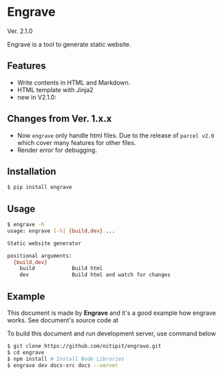 <h1>Engrave</h1> <el-badge>Ver. 2.1.0</el-badge>

Engrave is a tool to generate static website.

## Features
- Write contents in HTML and Markdown.
- HTML template with Jinja2
- new in V2.1.0: 

## Changes from Ver. 1.x.x
- Now `engrave` only handle html files. Due to the release of
  `parcel v2.0` which cover many features for other files.
- Render error for debugging.

## Installation
```bash
$ pip install engrave
```

## Usage
```bash
$ engrave -h
usage: engrave [-h] {build,dev} ...

Static website generator

positional arguments:
  {build,dev}
    build            Build html
    dev              Build html and watch for changes
```

## Example
This document is made by **Engrave** and it's a good example how engrave works.
See document's source code at
[](https://github.com/nitipit/engrave/tree/main/docs-src)

To build this document and run development server, use command below

```bash
$ git clone https://github.com/nitipit/engrave.git
$ cd engrave
$ npm install # Install Node Libraries
$ engrave dev docs-src docs --server
```